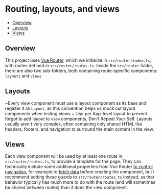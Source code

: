 # Routing, layouts, and views

- [Overview](#overview)
- [Layouts](#layouts)
- [Views](#views)

## Overview

This project uses [Vue Router](tech.md#vue-router), which we initialize in `src/router/index.ts`, with routes defined in `src/router/routes.ts`. Inside the `src/router` folder, there are also two sub-folders, both containing route-specific components: `layouts` and `views`.

## Layouts

~Every view component must use a layout component as its base and register it as `Layout`, as this convention helps us mock out layout components when testing views.~ Use per App-level layout to prevent forgot to add layout to `view` components, Don't Repeat Your Self. Layouts usually aren't very complex, often containing only shared HTML like headers, footers, and navigation to surround the main content in the view.

## Views

Each view component will be used by at least one route in `src/router/routes.ts`, to provide a template for the page. They can technically include some additional properties from Vue Router [to control navigation](https://next.router.vuejs.org/guide/advanced/navigation-guards.html), for example to [fetch data](https://next.router.vuejs.org/guide/advanced/data-fetching.html) before creating the component, but I recommend adding these guards to `src/router/routes.ts` instead, as that behavior typically has much more to do with the route (and will sometimes be shared between routes) than it does the view component.
